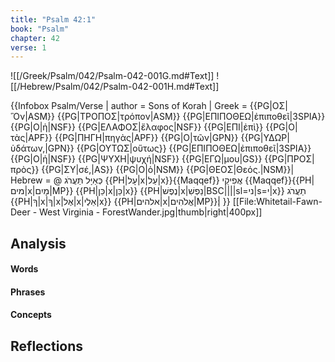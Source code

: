 ```yaml
---
title: "Psalm 42:1"
book: "Psalm"
chapter: 42
verse: 1
---
```

![[/Greek/Psalm/042/Psalm-042-001G.md#Text]]
![[/Hebrew/Psalm/042/Psalm-042-001H.md#Text]]

{{Infobox Psalm/Verse |
  author = Sons of Korah |
  Greek = {{PG|ΟΣ|Ὃν|ASM}} {{PG|ΤΡΟΠΟΣ|τρόπον|ASM}} {{PG|ΕΠΙΠΟΘΕΩ|ἐπιποθεῖ|3SPIA}} {{PG|Ο|ἡ|NSF}} {{PG|ΕΛΑΦΟΣ|ἔλαφος|NSF}} {{PG|ΕΠΙ|ἐπὶ}} {{PG|Ο|τὰς|APF}} {{PG|ΠΗΓΗ|πηγὰς|APF}} {{PG|Ο|τῶν|GPN}} {{PG|ΥΔΩΡ|ὑδάτων,|GPN}} {{PG|ΟΥΤΩΣ|οὕτως}} {{PG|ΕΠΙΠΟΘΕΩ|ἐπιποθεῖ|3SPIA}} {{PG|Ο|ἡ|NSF}} {{PG|ΨΥΧΗ|ψυχή|NSF}} {{PG|ΕΓΩ|μου|GS}} {{PG|ΠΡΟΣ|πρὸς}} {{PG|ΣΥ|σέ,|AS}} {{PG|Ο|ὁ|NSM}} {{PG|ΘΕΟΣ|Θεός.|NSM}}|
  Hebrew = @
כְּאַיָּל
תַּעֲרֹג
{{PH|עָל|x|עַל|x}}{{Maqqef}}
אֲפִיקֵי
{{Maqqef}}{{PH|מים|x|מָיִם|MP}} {{PH|כֵּן|x|כֵּן|x}} {{PH|נֶפֶשׁ|x|נַפְשִׁ|BSC||||sl=ני|s=י|x}}
תַעֲרֹג
{{PH|ךָ|x|ךָ|x|אֶל|x|אֵלֶי|x}} {{PH|אלהים|x|אֱלֹהִים|MP}}׃|
}}
[[File:Whitetail-Fawn-Deer - West Virginia - ForestWander.jpg|thumb|right|400px]]

## Analysis

#### Words

#### Phrases

#### Concepts

## Reflections
